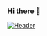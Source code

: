 ### Hi there 👋

[![Header](https://raw.githubusercontent.com/MartinHeinz/<OWNER>/<OWNER>/IMG_20211111_192717.jpg "Header")](https://some-url.dev/)
